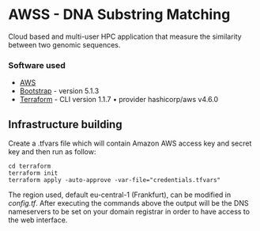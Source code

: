 # AWSS - DNA Substring Matching
Cloud based and multi-user HPC application that measure the similarity between two genomic sequences.

### Software used
- [AWS](https://aws.amazon.com/)
- [Bootstrap](https://getbootstrap.com/) - version 5.1.3
- [Terraform](https://www.terraform.io/) - CLI version 1.1.7 • provider hashicorp/aws v4.6.0

## Infrastructure building
Create a .tfvars file which will contain Amazon AWS access key and secret key and then run as follow:

```console
cd terraform
terraform init
terraform apply -auto-approve -var-file="credentials.tfvars"
```

The region used, default eu-central-1 (Frankfurt), can be modified in _config.tf_. 
After executing the commands above the output will be the DNS nameservers to be set on your domain registrar in order to have access to the web interface.